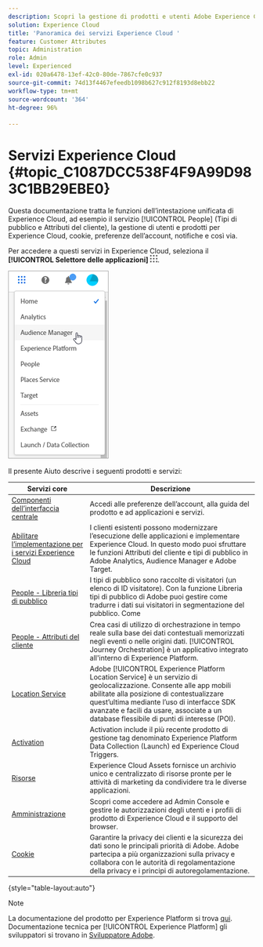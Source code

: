 ```yaml
---
description: Scopri la gestione di prodotti e utenti Adobe Experience Cloud, People (tipi di pubblico e attributi del cliente), Journey Orchestration, Offerte, Places, Experience Platform Launch e Mobile Services.
solution: Experience Cloud
title: 'Panoramica dei servizi Experience Cloud '
feature: Customer Attributes
topic: Administration
role: Admin
level: Experienced
exl-id: 020a6478-13ef-42c0-80de-7867cfe0c937
source-git-commit: 74d13f4467efeedb1098b627c912f8193d8ebb22
workflow-type: tm+mt
source-wordcount: '364'
ht-degree: 96%

---
```


# Servizi Experience Cloud {#topic_C1087DCC538F4F9A99D983C1BB29EBE0}

Questa documentazione tratta le funzioni dell’intestazione unificata di Experience Cloud, ad esempio il servizio [!UICONTROL People] (Tipi di pubblico e Attributi del cliente), la gestione di utenti e prodotti per Experience Cloud, cookie, preferenze dell’account, notifiche e così via.

Per accedere a questi servizi in Experience Cloud, seleziona il **[!UICONTROL Selettore delle applicazioni]**
![Selettore dei servizi](assets/menu-icon.png).

![Servizi Experience Cloud](assets/platform-core-services.png)

Il presente Aiuto descrive i seguenti prodotti e servizi:

| Servizi core | Descrizione |
|--- |--- |
| [Componenti dell’interfaccia centrale](experience-cloud.md) | Accedi alle preferenze dell’account, alla guida del prodotto e ad applicazioni e servizi. |
| [Abilitare l’implementazione per i servizi Experience Cloud](core-services.md) | I clienti esistenti possono modernizzare l’esecuzione delle applicazioni e implementare Experience Cloud. In questo modo puoi sfruttare le funzioni Attributi del cliente e tipi di pubblico in Adobe Analytics, Audience Manager e Adobe Target. |
| [People - Libreria tipi di pubblico](audience-library.md) | I tipi di pubblico sono raccolte di visitatori (un elenco di ID visitatore). Con la funzione Libreria tipi di pubblico di Adobe puoi gestire come tradurre i dati sui visitatori in segmentazione del pubblico. Come |
| [People - Attributi del cliente](attributes.md) | Crea casi di utilizzo di orchestrazione in tempo reale sulla base dei dati contestuali memorizzati negli eventi o nelle origini dati. [!UICONTROL Journey Orchestration] è un applicativo integrato all&#39;interno di Experience Platform. |
| [Location Service](https://experienceleague.adobe.com/docs/places/using/home.html?lang=it) | Adobe [!UICONTROL Experience Platform Location Service] è un servizio di geolocalizzazione. Consente alle app mobili abilitate alla posizione di contestualizzare quest’ultima mediante l’uso di interfacce SDK avanzate e facili da usare, associate a un database flessibile di punti di interesse (POI). |
| [Activation](activation.md) | Activation include il più recente prodotto di gestione tag denominato Experience Platform Data Collection (Launch) ed Experience Cloud Triggers. |
| [Risorse](experience-cloud-assets.md) | Experience Cloud Assets fornisce un archivio unico e centralizzato di risorse pronte per le attività di marketing da condividere tra le diverse applicazioni. |
| [Amministrazione](admin-getting-started.md) | Scopri come accedere ad Admin Console e gestire le autorizzazioni degli utenti e i profili di prodotto di Experience Cloud e il supporto del browser. |
| [Cookie](cookies-privacy.md) | Garantire la privacy dei clienti e la sicurezza dei dati sono le principali priorità di Adobe. Adobe partecipa a più organizzazioni sulla privacy e collabora con le autorità di regolamentazione della privacy e i principi di autoregolamentazione. |

{style=&quot;table-layout:auto&quot;}

>[!NOTE]
>
>La documentazione del prodotto per Experience Platform si trova [qui](https://experienceleague.adobe.com/docs/experience-platform/landing/home.html?lang=it). Documentazione tecnica per [!UICONTROL Experience Platform] gli sviluppatori si trovano in [Sviluppatore Adobe](https://developer.adobe.com/apis).
